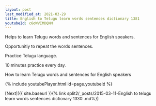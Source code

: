 ```yaml
---
layout: post
last_modified_at: 2021-03-29
title: English to Telugu learn words sentences dictionary 1381 
youtubeId: c6oWVIMDQNM
---
```

 
 
Helps to learn Telugu words and sentences for English speakers.

Opportunitiy to repeat the words sentences. 

Practice Telugu language. 
 
10 minutes practice every day. 
 
How to learn Telugu words and sentences for English speakers 
 
{% include youtubePlayer.html id=page.youtubeId %}
 
 
[Next]({{ site.baseurl }}{% link  split2/_posts/2015-03-11-English to telugu learn words sentences dictionary 1330 .md%})
 
